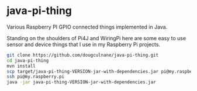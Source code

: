 # java-pi-thing

Various Raspberry PI GPIO connected things implemented in Java.

Standing on the shoulders of Pi4J and WiringPi here are some easy to use sensor and device things that I use in my Raspberry Pi projects.

```bash
git clone https://github.com/dougculnane/java-pi-thing.git
cd java-pi-thing
mvn install
scp target/java-pi-thing-VERSION-jar-with-dependencies.jar pi@my.raspberry.net:
ssh pi@my.raspberry.pi
java -jar java-pi-thing-VERSION-jar-with-dependencies.jar
```
